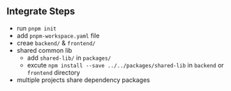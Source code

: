 ## Integrate Steps

- run `pnpm init`
- add `pnpm-workspace.yaml` file
- creae `backend/` & `frontend/`
- shared common lib
  - add `shared-lib/` in `packages/`
  - excute `npm install --save ../../packages/shared-lib` in `backend` or `frontend` directory
- multiple projects share dependency packages
